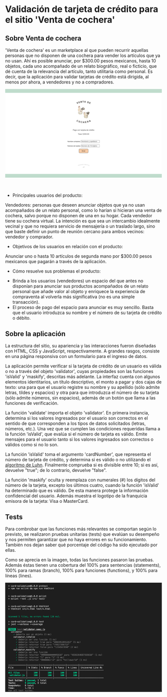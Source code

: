 # Validación de tarjeta de crédito para el sitio 'Venta de cochera'

## Sobre Venta de cochera

'Venta de cochera' es un marketplace al que pueden recurrir aquellas personas que no disponen de una cochera para vender los artículos que ya no usan. Ahí es posible anunciar, por $300.00 pesos mexicanos, hasta 10 objetos, cada uno acompañado de un relato biográfico, real o ficticio, que dé cuenta de la relevancia del artículo, tanto utilitaria como personal. Es decir, que la aplicación para validar tarjetas de crédito está dirigida, al menos por ahora, a vendedores y no a compradores.
<br>

![Venta de cochera](venta-de-cochera.png)

<br>

* Principales usuarios del producto:

Vendedores: personas que deseen anunciar objetos que ya no usan acompañados de un relato personal, como lo harían si hicieran una venta de cochera, salvo porque no disponen de una en su hogar. Cada vendedor tiene su cochera virtual. La intención es que sea un intercambio idealmente vecinal y que no requiera servicio de mensajería o un traslado largo, sino que baste definir un punto de reunión cercano para ambos vecinos: vendedor y comprador.

* Objetivos de los usuarios en relación con el producto:

Anunciar uno o hasta 10 artículos de segunda mano por $300.00 pesos mexicanos que pagarán a través de la aplicación.

* Cómo resuelve sus problemas el producto:

- Brinda a los usuarios (vendedores) un espacio del que antes no disponían para anunciar sus productos acompañados de un relato personal que añade valor al objeto y enriquece la experiencia de compraventa al volverla más significativa (no es una simple transacción).
- El proceso de pago del espacio para anunciar es muy sencillo. Basta que el usuario introduzca su nombre y el número de su tarjeta de crédito o débito.

## Sobre la aplicación

La estructura del sitio, su apariencia y las interacciones fueron diseñadas con HTML, CSS y JavaScript, respectivamente. A grandes rasgos, consiste en una página responsiva con un formulario para el ingreso de datos.

La aplicación permite verificar si la tarjeta de crédito de un usuario es válida o no a través del objeto 'validator', cuyas propiedades son las funciones 'isValid' y 'maskify', descritas más adelante. La interfaz cuenta con algunos elementos identitarios, un título descriptivo, el monto a pagar y dos cajas de texto: una para que el usuario registre su nombre y su apellido (sólo admite letras, tildes y espacios) y otra para que introduzca el número de su tarjeta (sólo admite números, sin espacios), además de un botón que llama a las funciones de verificación.

La función 'validate' importa el objeto 'validator'. En primera instancia, determina si los valores ingresados por el usuario son correctos en el sentido de que corresponden a los tipos de datos solicitados (letras, números, etc.). Una vez que se cumplen las condiciones requeridas llama a la función 'isValid', que evalúa si el número de tarjeta es válido. Emite mensajes para el usuario tanto si los valores ingresados son correctos o válidos como si no lo son.

La función 'isValid' toma el argumento 'cardNumber', que representa el número de tarjeta de crédito, y determina si es válido o no utilizando el [algoritmo de Luhn](https://es.wikipedia.org/wiki/Algoritmo_de_Luhn). Finalmente comprueba si es divisible entre 10; si es así, devuelve "true"; de lo contrario, devuelve "false".

La función 'maskify' oculta y reemplaza con numerales (#) los dígitos del número de la tarjeta, excepto los últimos cuatro, cuando la función 'isValid' ha determinado que es válido. De esta manera protege la información confidencial del usuario. Además muestra el logotipo de la franquicia emisora de la tarjeta: Visa o MasterCard.

## Tests

Para combrobar que las funciones más relevantes se comportan según lo previsto, se realizaron pruebas unitarias (tests) que evalúan su desempeño y nos permiten garantizar que no haya errores en su funcionamiento. También nos dejan saber qué porcentaje del código ha sido ejecutado por ellas.

Como se aprecia en la imagen, todas las funciones pasaron las pruebas. Además éstas tienen una cobertura del 100% para sentencias (statements), 100% para ramas (branch), 100% para funciones (functions), y 100% para líneas (lines).

![Pruebas unitarias](pruebas-unitarias.png)
